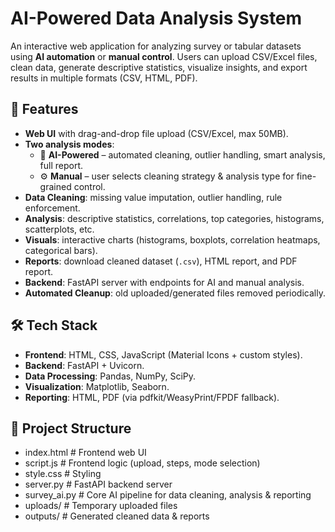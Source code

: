 # AI-Powered Data Analysis System  

An interactive web application for analyzing survey or tabular datasets using **AI automation** or **manual control**. Users can upload CSV/Excel files, clean data, generate descriptive statistics, visualize insights, and export results in multiple formats (CSV, HTML, PDF).  

## 🚀 Features  

- **Web UI** with drag-and-drop file upload (CSV/Excel, max 50MB).  
- **Two analysis modes**:  
  - 🤖 **AI-Powered** – automated cleaning, outlier handling, smart analysis, full report.  
  - ⚙️ **Manual** – user selects cleaning strategy & analysis type for fine-grained control.  
- **Data Cleaning**: missing value imputation, outlier handling, rule enforcement.  
- **Analysis**: descriptive statistics, correlations, top categories, histograms, scatterplots, etc.  
- **Visuals**: interactive charts (histograms, boxplots, correlation heatmaps, categorical bars).  
- **Reports**: download cleaned dataset (`.csv`), HTML report, and PDF report.  
- **Backend**: FastAPI server with endpoints for AI and manual analysis.  
- **Automated Cleanup**: old uploaded/generated files removed periodically.  

## 🛠 Tech Stack  

- **Frontend**: HTML, CSS, JavaScript (Material Icons + custom styles).  
- **Backend**: FastAPI + Uvicorn.  
- **Data Processing**: Pandas, NumPy, SciPy.  
- **Visualization**: Matplotlib, Seaborn.  
- **Reporting**: HTML, PDF (via pdfkit/WeasyPrint/FPDF fallback).  

## 📂 Project Structure  
- index.html # Frontend web UI
- script.js # Frontend logic (upload, steps, mode selection)
- style.css # Styling
- server.py # FastAPI backend server
- survey_ai.py # Core AI pipeline for data cleaning, analysis & reporting
- uploads/ # Temporary uploaded files
- outputs/ # Generated cleaned data & reports
